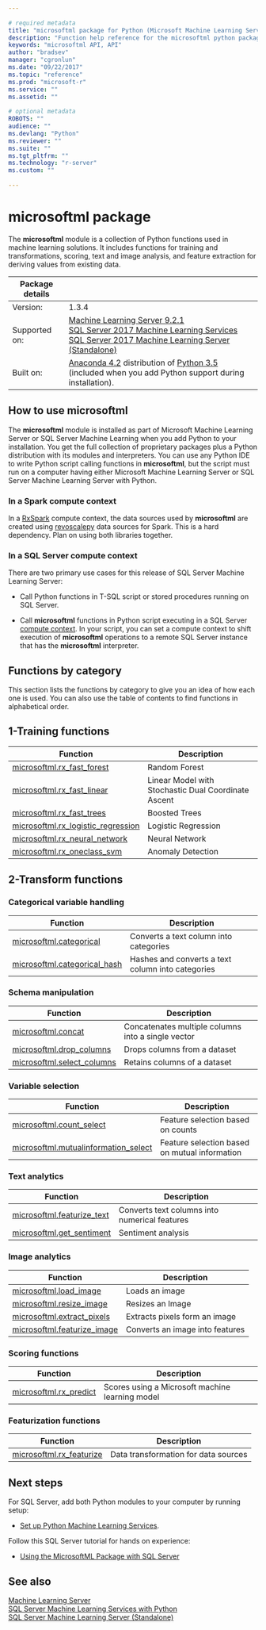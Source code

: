 ```yaml
--- 
 
# required metadata 
title: "microsoftml package for Python (Microsoft Machine Learning Server and SQL Server Machine Learning Server) | Microsoft Docs" 
description: "Function help reference for the microsoftml python package of SQL Server Machine Learning Server." 
keywords: "microsoftml API, API" 
author: "bradsev" 
manager: "cgronlun" 
ms.date: "09/22/2017" 
ms.topic: "reference" 
ms.prod: "microsoft-r" 
ms.service: "" 
ms.assetid: "" 
 
# optional metadata 
ROBOTS: "" 
audience: "" 
ms.devlang: "Python" 
ms.reviewer: "" 
ms.suite: "" 
ms.tgt_pltfrm: "" 
ms.technology: "r-server" 
ms.custom: "" 
 
---
```


# microsoftml package

The **microsoftml** module is a collection of Python functions used in machine learning solutions. It includes functions for training and transformations, scoring, text and image analysis, and feature extraction for deriving values from existing data.

| Package details | |
|--------|-|
| Version: |  1.3.4 |
| Supported on: | [Machine Learning Server 9.2.1](../../what-is-machine-learning-server.md) </br>[SQL Server 2017 Machine Learning Services](https://docs.microsoft.com/sql/advanced-analytics/python/sql-server-python-services) </br>[SQL Server 2017 Machine Learning Server (Standalone)](https://docs.microsoft.com/sql/advanced-analytics/r/r-server-standalone#whats-new-in-microsoft-machine-learning-server) |
| Built on: | [Anaconda 4.2](https://www.continuum.io/why-anaconda) distribution of [Python 3.5](https://www.python.org/doc) (included when you add Python support during installation). |

## How to use microsoftml

The **microsoftml** module is installed as part of Microsoft Machine Learning Server or SQL Server Machine Learning when you add Python to your installation. You get the full collection of proprietary packages plus a Python distribution with its modules and interpreters. You can use any Python IDE to write Python script calling functions in **microsoftml**, but the script must run on a computer having either Microsoft Machine Learning Server or SQL Server Machine Learning Server with Python.

### In a Spark compute context

In a [RxSpark](../revoscalepy/RxSpark.md) compute context, the data sources used by **microsoftml** are created using [revoscalepy](../revoscalepy/revoscalepy-package.md) data sources for Spark. This is a hard dependency. Plan on using both libraries together.

### In a SQL Server compute context

There are two primary use cases for this release of SQL Server Machine Learning Server: 

+ Call Python functions in T-SQL script or stored procedures running on SQL Server.  

+ Call **microsoftml** functions in Python script executing in a SQL Server [compute context](../../r/concept-what-is-compute-context.md). In your script, you can set a compute context to shift execution of **microsoftml** operations to a remote SQL Server instance that has the **microsoftml** interpreter.

## Functions by category

This section lists the functions by category to give you an idea of how each one is used. You can also use the table of contents to find functions in alphabetical order.

## 1-Training functions

| Function | Description |
|----------|-------------|
|[microsoftml.rx_fast_forest](rx-fast-forest.md)  | Random Forest |
|[microsoftml.rx_fast_linear](rx-fast-linear.md) | Linear Model with Stochastic Dual Coordinate Ascent |
|[microsoftml.rx_fast_trees](rx-fast-trees.md) | Boosted Trees |
|[microsoftml.rx_logistic_regression](rx-logistic-regression.md) | Logistic Regression |
|[microsoftml.rx_neural_network](rx-neural-network.md) | Neural Network |
|[microsoftml.rx_oneclass_svm](rx-oneclass-svm.md) | Anomaly Detection |

<a name="ml-transforms"></a>

## 2-Transform functions

### Categorical variable handling

| Function | Description |
|----------|-------------|
|[microsoftml.categorical](categorical.md) | Converts a text column into categories |
|[microsoftml.categorical_hash](categorical-hash.md) | Hashes and converts a text column into categories |

### Schema manipulation

| Function | Description |
|----------|-------------|
|[microsoftml.concat](concat.md) | Concatenates multiple columns into a single vector |
|[microsoftml.drop_columns](drop-columns.md) | Drops columns from a dataset |
|[microsoftml.select_columns](select-columns.md) | Retains columns of a dataset |


### Variable selection

| Function | Description |
|----------|-------------|
|[microsoftml.count_select](count-select.md) |Feature selection based on counts |
|[microsoftml.mutualinformation_select](mutualinformation-select.md) | Feature selection based on mutual information |


### Text analytics

| Function | Description |
|----------|-------------|
|[microsoftml.featurize_text](featurize-text.md) | Converts text columns into numerical features |
|[microsoftml.get_sentiment](get-sentiment.md) | Sentiment analysis |


### Image analytics 

| Function | Description |
|----------|-------------|
|[microsoftml.load_image](load-image.md) | Loads an image |
|[microsoftml.resize_image](resize-image.md) | Resizes an Image |
|[microsoftml.extract_pixels](extract-pixels.md) | Extracts pixels form an image |
|[microsoftml.featurize_image](featurize-image.md) | Converts an image into features |


### Scoring functions

| Function | Description |
|----------|-------------|
|[microsoftml.rx_predict](rx-predict.md) | Scores using a Microsoft machine learning model |


### Featurization functions

| Function | Description |
|----------|-------------|
|[microsoftml.rx_featurize](rx-featurize.md) | Data transformation for data sources |


## Next steps

For SQL Server, add both Python modules to your computer by running setup: 

+ [Set up Python Machine Learning Services](https://docs.microsoft.com/sql/advanced-analytics/python/setup-python-machine-learning-services).

Follow this SQL Server tutorial for hands on experience: 

+ [Using the MicrosoftML Package with SQL Server](https://docs.microsoft.com/en-us/sql/advanced-analytics/using-the-microsoftml-package) 

## See also

  [Machine Learning Server](../../what-is-machine-learning-server.md)  
  [SQL Server Machine Learning Services with Python](https://docs.microsoft.com/sql/advanced-analytics/python/sql-server-python-services)  
  [SQL Server Machine Learning Server (Standalone)](https://docs.microsoft.com/sql/advanced-analytics/r/r-server-standalone) 